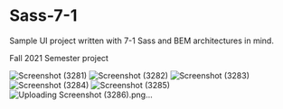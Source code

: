 # Sass-7-1
Sample UI project written with 7-1 Sass and BEM architectures in mind. 

Fall 2021 Semester project

![Screenshot (3281)](https://user-images.githubusercontent.com/67857068/158397527-fa350ef8-8882-4c99-9e36-adb892520172.png)
![Screenshot (3282)](https://user-images.githubusercontent.com/67857068/158397584-58422860-7102-46bd-ae45-a566fbcea03c.png)
![Screenshot (3283)](https://user-images.githubusercontent.com/67857068/158397638-2f44f59c-4f78-46e4-b15b-63010e36a71f.png)
![Screenshot (3284)](https://user-images.githubusercontent.com/67857068/158397692-5a6ea4ab-b84f-409a-a78f-60dc432c7186.png)
![Screenshot (3285)](https://user-images.githubusercontent.com/67857068/158397724-56b1da0c-4324-43b9-a53b-be41e7f78d45.png)
![Uploading Screenshot (3286).png…]()
